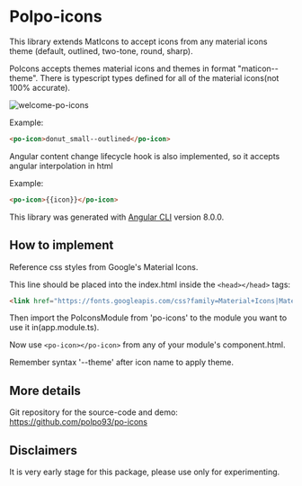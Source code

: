 # Polpo-icons

This library extends MatIcons to accept icons from any material icons theme (default, outlined, two-tone, round, sharp).

PoIcons accepts themes material icons and themes in format "maticon--theme". There is typescript types defined for all of the material icons(not 100% accurate). 

![welcome-po-icons](https://raw.githubusercontent.com/polpo93/po-icons/master/documentation/poicons-intellisense.png)

Example: 
```html
<po-icon>donut_small--outlined</po-icon>
```

Angular content change lifecycle hook is also implemented, so it accepts angular interpolation in html

Example:
```html
<po-icon>{{icon}}</po-icon>
```

This library was generated with [Angular CLI](https://github.com/angular/angular-cli) version 8.0.0.

## How to implement

Reference css styles from Google's Material Icons.

This line should be placed into the index.html inside the `<head></head>` tags:
```html
<link href="https://fonts.googleapis.com/css?family=Material+Icons|Material+Icons+Outlined|Material+Icons+Two+Tone|Material+Icons+Round|Material+Icons+Sharp" rel="stylesheet">
```

Then import the PoIconsModule from 'po-icons' to the module you want to use it in(app.module.ts).

Now use `<po-icon></po-icon>` from any of your module's component.html.

Remember syntax '--theme' after icon name to apply theme.

## More details

Git repository for the source-code and demo:
https://github.com/polpo93/po-icons

## Disclaimers

It is very early stage for this package, please use only for experimenting.
